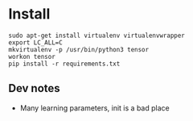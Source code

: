 # Install

```
sudo apt-get install virtualenv virtualenvwrapper
export LC_ALL=C
mkvirtualenv -p /usr/bin/python3 tensor
workon tensor
pip install -r requirements.txt
```
## Dev notes
- Many learning parameters, init is a bad place
